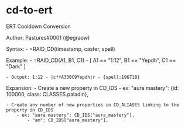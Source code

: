 # cd-to-ert
ERT Cooldown Conversion

Author: Pastures#0001 (@egraow) 

Syntax: 
    - =RAID_CD(timestamp, caster, spell)
 
Example:
    - =RAID_CD(A1, B1, C1)
    - \[ A1 == "1:12", B1 == "Yepdh", C1 == "Dark" \]
    
    - Output: 1:12 - |cffA330C9Yepdh|r - {spell:196718}

Expansion:
    - Create a new property in CD_IDS
        - ex: "aura mastery": {id: 100000, class: CLASSES.paladin},
    
    - Create any number of new properties in CD_ALIASES linking to the property in CD_IDS  
        - ex: "aura mastery": CD_IDS["aura_mastery"],
            - "am": CD_IDS["aura_mastery"],
